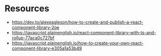 # Resources
- https://dev.to/alexeagleson/how-to-create-and-publish-a-react-component-library-2oe
- https://javascript.plainenglish.io/react-component-library-with-ts-and-rollup-77aca0c727bf
- https://javascript.plainenglish.io/how-to-create-your-own-react-component-library-e305a1a53b49
